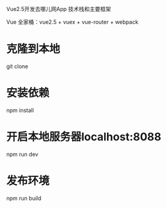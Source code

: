 Vue2.5开发去哪儿网App
技术栈和主要框架

Vue 全家桶：vue2.5 + vuex + vue-router + webpack

# 克隆到本地
git clone 

# 安装依赖
npm install

# 开启本地服务器localhost:8088
npm run dev

# 发布环境
npm run build
